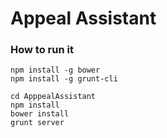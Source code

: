 Appeal Assistant
=============================



### How to run it
```
npm install -g bower
npm install -g grunt-cli

cd ApppealAssistant
npm install
bower install
grunt server
```
